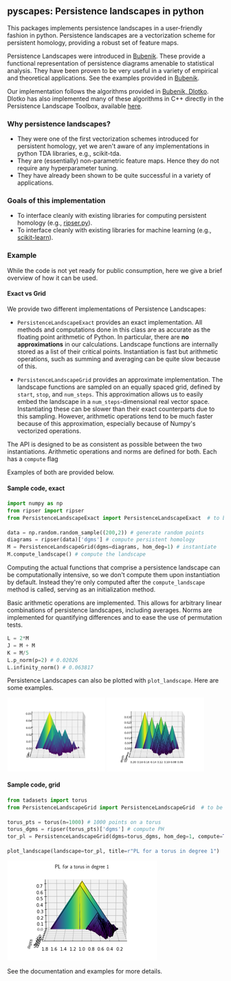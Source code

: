 ## pyscapes: Persistence landscapes in python

This packages implements persistence landscapes in a user-friendly
fashion in python. Persistence landscapes are a vectorization scheme for
persistent homology, providing a robust set of feature maps. 

Persistence Landscapes were introduced in 
[Bubenik](https://jmlr.org/papers/volume16/bubenik15a/bubenik15a.pdf).
These provide a functional representation of persistence diagrams amenable
to statistical analysis. They have been proven to be very useful in a variety
of empirical and theoretical applications. See the examples provided 
in [Bubenik](https://arxiv.org/abs/1810.04963).

Our implementation follows the algorithms provided in 
[Bubenik, Dlotko](https://www.sciencedirect.com/science/article/abs/pii/S0747717116300104).
Dlotko has also implemented many of these algorithms in C++ directly in the
Persistence Landscape Toolbox, available 
[here](https://www.math.upenn.edu/~dlotko/persistenceLandscape.html).


### Why persistence landscapes?
- They were one of the first vectorization schemes introduced for persistent
homology, yet we aren't aware of any implementations in python TDA libraries, 
e.g., scikit-tda.
- They are (essentially) non-parametric feature maps. Hence they do not
require any hyperparameter tuning.
- They have already been shown to be quite successful in a variety of 
applications.

### Goals of this implementation
- To interface cleanly with existing libraries for computing persistent
homology (e.g., [ripser.py](https://github.com/scikit-tda/ripser.py)).
- To interface cleanly with existing libraries for machine learning
(e.g., [scikit-learn](https://scikit-learn.org/stable/index.html)).


### Example
While the code is not yet ready for public consumption, here we give a 
brief overview of how it can be used.

#### Exact vs Grid
We provide two different implementations of Persistence Landscapes:

- `PersistenceLandscapeExact` provides an exact implementation. All methods 
and computations done in this class are as accurate as the floating point
arithmetic of Python. In particular, there are __no approximations__ in
our calculations. Landscape functions are internally stored as a list
of their critical points. Instantiation is fast but arithmetic operations,
such as summing and averaging can be quite slow because of this. 

- `PersistenceLandscapeGrid` provides an approximate implementation. 
The landscape functions are sampled on an equally spaced grid, defined by
`start`, `stop`, and `num_steps`.
This approximation allows us to easily embed the landscape in a `num_steps`-dimensional
real vector space. Instantiating these can be slower than their exact counterparts due
to this sampling. However, arithmetic operations tend to be much faster because
of this approximation, especially because of Numpy's vectorized operations.

The API is designed to be as consistent as possible between the two
instantiations. Arithmetic operations and norms are defined for both.
Each has a `compute` flag 

Examples of both are provided below.

#### Sample code, exact

```python
import numpy as np
from ripser import ripser
from PersistenceLandscapeExact import PersistenceLandscapeExact  # to be updated

data = np.random.random_sample((200,2)) # generate random points
diagrams = ripser(data)['dgms'] # compute persistent homology
M = PersistenceLandscapeGrid(dgms=diagrams, hom_deg=1) # instantiate
M.compute_landscape() # compute the landscape
```
Computing the actual functions that comprise a persistence landscape can 
be computationally intensive, so we
don't compute them upon instantiation by default. Instead they're only computed 
after the `compute_landscape` method is called, serving as an initialization 
method. 

Basic arithmetic operations are implemented. This allows for
arbitrary linear combinations of persistence landscapes, including
averages. Norms are implemented for quantifying differences and to
ease the use of permutation tests.
```python
L = 2*M
J = M + M
K = M/5
L.p_norm(p=2) # 0.02026
L.infinity_norm() # 0.063817
```
Persistence Landscapes can also be plotted with `plot_landscape`.
Here are some examples.

<p float="left">
<img src="docs/PL_rand_sample.png" width = 45% />
<img src="docs/PL_bc_pl.png" width=45%>
</p>

#### Sample code, grid
```python
from tadasets import torus
from PersistenceLandscapeGrid import PersistenceLandscapeGrid  # to be updated

torus_pts = torus(n=1000) # 1000 points on a torus
torus_dgms = ripser(torus_pts)['dgms'] # compute PH
tor_pl = PersistenceLandscapeGrid(dgms=torus_dgms, hom_deg=1, compute=True) # compute and instantiate

plot_landscape(landscape=tor_pl, title=r"PL for a torus in degree 1")
```
<img src="docs/PL_tor_1.png" />

See the documentation and examples for more details.
